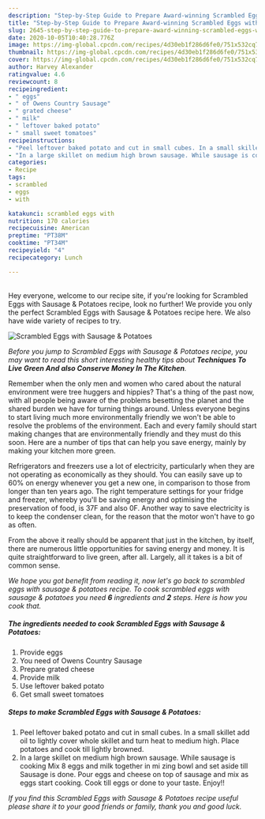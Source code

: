 ```yaml
---
description: "Step-by-Step Guide to Prepare Award-winning Scrambled Eggs with Sausage &amp;amp; Potatoes"
title: "Step-by-Step Guide to Prepare Award-winning Scrambled Eggs with Sausage &amp;amp; Potatoes"
slug: 2645-step-by-step-guide-to-prepare-award-winning-scrambled-eggs-with-sausage-and-amp-potatoes
date: 2020-10-05T10:40:28.776Z
image: https://img-global.cpcdn.com/recipes/4d30eb1f286d6fe0/751x532cq70/scrambled-eggs-with-sausage-potatoes-recipe-main-photo.jpg
thumbnail: https://img-global.cpcdn.com/recipes/4d30eb1f286d6fe0/751x532cq70/scrambled-eggs-with-sausage-potatoes-recipe-main-photo.jpg
cover: https://img-global.cpcdn.com/recipes/4d30eb1f286d6fe0/751x532cq70/scrambled-eggs-with-sausage-potatoes-recipe-main-photo.jpg
author: Harvey Alexander
ratingvalue: 4.6
reviewcount: 8
recipeingredient:
- " eggs"
- " of Owens Country Sausage"
- " grated cheese"
- " milk"
- " leftover baked potato"
- " small sweet tomatoes"
recipeinstructions:
- "Peel leftover baked potato and cut in small cubes. In a small skillet add oil to lightly cover whole skillet and turn heat to medium high. Place potatoes and cook till lightly browned."
- "In a large skillet on medium high brown sausage. While sausage is cooking Mix 8 eggs and milk together in mi zing bowl and set aside till Sausage is done. Pour eggs and cheese on top of sausage and mix as eggs start cooking. Cook till eggs or done to your taste. Enjoy!!"
categories:
- Recipe
tags:
- scrambled
- eggs
- with

katakunci: scrambled eggs with 
nutrition: 170 calories
recipecuisine: American
preptime: "PT38M"
cooktime: "PT34M"
recipeyield: "4"
recipecategory: Lunch

---
```

<br>
Hey everyone, welcome to our recipe site, if you're looking for Scrambled Eggs with Sausage &amp; Potatoes recipe, look no further! We provide you only the perfect Scrambled Eggs with Sausage &amp; Potatoes recipe here. We also have wide variety of recipes to try.
<br>


![Scrambled Eggs with Sausage &amp; Potatoes](https://img-global.cpcdn.com/recipes/4d30eb1f286d6fe0/751x532cq70/scrambled-eggs-with-sausage-potatoes-recipe-main-photo.jpg)

<i>Before you jump to Scrambled Eggs with Sausage &amp; Potatoes recipe, you may want to read this short interesting healthy tips about 
<strong>Techniques To Live Green And also Conserve Money In The Kitchen</strong>.</i>
</br>

Remember when the only men and women who cared about the natural environment were tree huggers and hippies? That's a thing of the past now, with all people being aware of the problems besetting the planet and the shared burden we have for turning things around. Unless everyone begins to start living much more environmentally friendly we won't be able to resolve the problems of the environment. Each and every family should start making changes that are environmentally friendly and they must do this soon. Here are a number of tips that can help you save energy, mainly by making your kitchen more green.

Refrigerators and freezers use a lot of electricity, particularly when they are not operating as economically as they should. You can easily save up to 60% on energy whenever you get a new one, in comparison to those from longer than ten years ago. The right temperature settings for your fridge and freezer, whereby you'll be saving energy and optimising the preservation of food, is 37F and also 0F. Another way to save electricity is to keep the condenser clean, for the reason that the motor won't have to go as often.

From the above it really should be apparent that just in the kitchen, by itself, there are numerous little opportunities for saving energy and money. It is quite straightforward to live green, after all. Largely, all it takes is a bit of common sense.


<i>We hope you got benefit from reading it, now let's go back to scrambled eggs with sausage &amp; potatoes recipe. To cook scrambled eggs with sausage &amp; potatoes you need <strong>6</strong> ingredients and <strong>2</strong> steps. Here is how you cook that.
</i>

##### The ingredients needed to cook Scrambled Eggs with Sausage &amp; Potatoes:

1. Provide  eggs
1. You need  of Owens Country Sausage
1. Prepare  grated cheese
1. Provide  milk
1. Use  leftover baked potato
1. Get  small sweet tomatoes


##### Steps to make Scrambled Eggs with Sausage &amp; Potatoes:

1. Peel leftover baked potato and cut in small cubes. In a small skillet add oil to lightly cover whole skillet and turn heat to medium high. Place potatoes and cook till lightly browned.
1. In a large skillet on medium high brown sausage. While sausage is cooking Mix 8 eggs and milk together in mi zing bowl and set aside till Sausage is done. Pour eggs and cheese on top of sausage and mix as eggs start cooking. Cook till eggs or done to your taste. Enjoy!!


<i>If you find this Scrambled Eggs with Sausage &amp; Potatoes recipe useful please share it to your good friends or family, thank you and good luck.</i>
